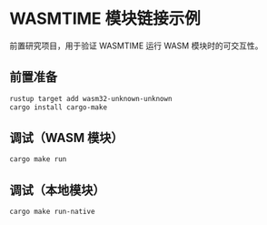 # WASMTIME 模块链接示例

前置研究项目，用于验证 WASMTIME 运行 WASM 模块时的可交互性。

## 前置准备

```bash
rustup target add wasm32-unknown-unknown
cargo install cargo-make
```

## 调试（WASM 模块）

```bash
cargo make run
```

## 调试（本地模块）

```bash
cargo make run-native
```
